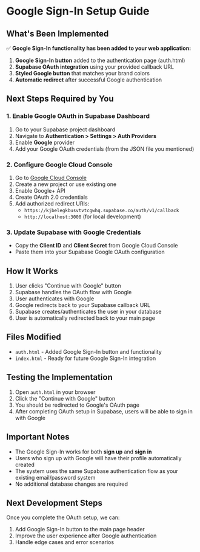 # Google Sign-In Setup Guide

## What's Been Implemented

✅ **Google Sign-In functionality has been added to your web application:**

1. **Google Sign-In button** added to the authentication page (auth.html)
2. **Supabase OAuth integration** using your provided callback URL
3. **Styled Google button** that matches your brand colors
4. **Automatic redirect** after successful Google authentication

## Next Steps Required by You

### 1. Enable Google OAuth in Supabase Dashboard
1. Go to your Supabase project dashboard
2. Navigate to **Authentication > Settings > Auth Providers**
3. Enable **Google** provider
4. Add your Google OAuth credentials (from the JSON file you mentioned)

### 2. Configure Google Cloud Console
1. Go to [Google Cloud Console](https://console.cloud.google.com)
2. Create a new project or use existing one
3. Enable Google+ API
4. Create OAuth 2.0 credentials
5. Add authorized redirect URIs:
   - `https://kjbelegkbusvtvtcgwhq.supabase.co/auth/v1/callback`
   - `http://localhost:3000` (for local development)

### 3. Update Supabase with Google Credentials
- Copy the **Client ID** and **Client Secret** from Google Cloud Console
- Paste them into your Supabase Google OAuth configuration

## How It Works

1. User clicks "Continue with Google" button
2. Supabase handles the OAuth flow with Google
3. User authenticates with Google
4. Google redirects back to your Supabase callback URL
5. Supabase creates/authenticates the user in your database
6. User is automatically redirected back to your main page

## Files Modified

- `auth.html` - Added Google Sign-In button and functionality
- `index.html` - Ready for future Google Sign-In integration

## Testing the Implementation

1. Open `auth.html` in your browser
2. Click the "Continue with Google" button
3. You should be redirected to Google's OAuth page
4. After completing OAuth setup in Supabase, users will be able to sign in with Google

## Important Notes

- The Google Sign-In works for both **sign up** and **sign in**
- Users who sign up with Google will have their profile automatically created
- The system uses the same Supabase authentication flow as your existing email/password system
- No additional database changes are required

## Next Development Steps

Once you complete the OAuth setup, we can:
1. Add Google Sign-In button to the main page header
2. Improve the user experience after Google authentication
3. Handle edge cases and error scenarios
